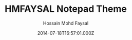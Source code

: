 ---
title: HMFAYSAL Notepad Theme
github: https://github.com/hmfaysal/Notepad
demo: https://www.hossainmohdfaysal.com/Notepad/
author: Hossain Mohd Faysal
ssg:
  - Jekyll
cms:
  - No Cms
date: 2014-07-18T16:57:01.000Z
description: Notepad is a Jekyll theme which is very simple, clean and beautiful
stale: true
disabled_reason: error checking demo url
disabled: true
---